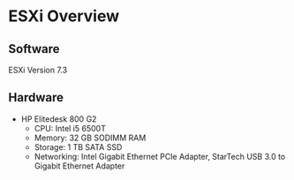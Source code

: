 # ESXi Overview

## Software
ESXi Version 7.3

## Hardware
- HP Elitedesk 800 G2
  - CPU: Intel i5 6500T
  - Memory: 32 GB SODIMM RAM
  - Storage: 1 TB SATA SSD
  - Networking: Intel Gigabit Ethernet PCIe Adapter, StarTech USB 3.0 to Gigabit Ethernet Adapter
